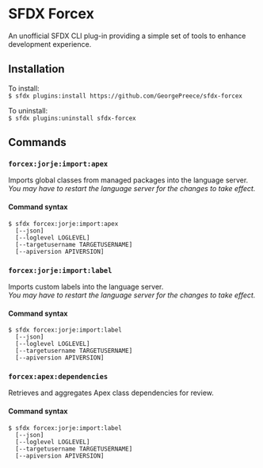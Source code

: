# SFDX Forcex

An unofficial SFDX CLI plug-in providing a simple set of tools to enhance development experience.

## Installation

To install:  
`$ sfdx plugins:install https://github.com/GeorgePreece/sfdx-forcex`

To uninstall:  
`$ sfdx plugins:uninstall sfdx-forcex`

## Commands

### `forcex:jorje:import:apex`
Imports global classes from managed packages into the language server.  
*You may have to restart the language server for the changes to take effect.*
#### Command syntax
```
$ sfdx forcex:jorje:import:apex 
  [--json]
  [--loglevel LOGLEVEL]
  [--targetusername TARGETUSERNAME]
  [--apiversion APIVERSION]
```

### `forcex:jorje:import:label`
Imports custom labels into the language server.  
*You may have to restart the language server for the changes to take effect.*
#### Command syntax
```
$ sfdx forcex:jorje:import:label 
  [--json]
  [--loglevel LOGLEVEL]
  [--targetusername TARGETUSERNAME]
  [--apiversion APIVERSION]
```

### `forcex:apex:dependencies`
Retrieves and aggregates Apex class dependencies for review.
#### Command syntax
```
$ sfdx forcex:jorje:import:label 
  [--json]
  [--loglevel LOGLEVEL]
  [--targetusername TARGETUSERNAME]
  [--apiversion APIVERSION]
```
